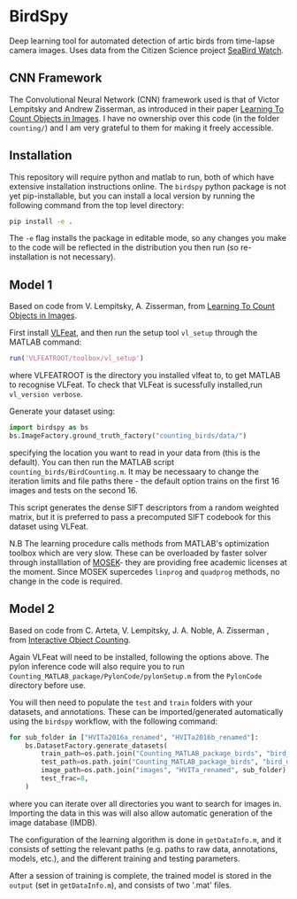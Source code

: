 # BirdSpy

Deep learning tool for automated detection of artic birds from time-lapse camera images. Uses data from the Citizen Science project [SeaBird Watch](https://www.zooniverse.org/projects/penguintom79/seabirdwatch).

## CNN Framework

The Convolutional Neural Network (CNN) framework used is that of Victor Lempitsky and Andrew Zisserman, as introduced in their paper [Learning To Count Objects in Images](http://www.robots.ox.ac.uk/~vgg/research/counting/index.html). I have no ownership over this code (in the folder `counting/`) and I am very grateful to them for making it freely accessible.

## Installation

This repository will require python and matlab to run, both of which have extensive installation instructions online. The `birdspy` python package is not yet pip-installable, but you can install a local version by running the following command from the top level directory:

```bash
pip install -e .
```

The `-e` flag installs the package in editable mode, so any changes you make to the code will be reflected in the distribution you then run (so re-installation is not necessary).

## Model 1

Based on code from V. Lempitsky, A. Zisserman, from [Learning To Count Objects in Images](http://www.robots.ox.ac.uk/~vgg/research/counting/index.html).

First install [VLFeat](https://www.vlfeat.org/), and then run the setup tool `vl_setup` through the MATLAB command:

```matlab
run('VLFEATROOT/toolbox/vl_setup')
```

where VLFEATROOT is the directory you installed vlfeat to, to get MATLAB to recognise VLFeat. To check that VLFeat is sucessfully installed,run `vl_version verbose`.

Generate your dataset using:

```python
import birdspy as bs
bs.ImageFactory.ground_truth_factory("counting_birds/data/")
```

specifying the location you want to read in your data from (this is the default). You can then run the MATLAB script `counting_birds/BirdCounting.m`. It may be necessaary to change the iteration limits and file paths there - the default option trains on the first 16 images and tests on the second 16.

This script generates the dense SIFT descriptors from a random weighted matrix, but it is preferred to pass a precomputed SIFT codebook for this dataset using VLFeat.

N.B The learning procedure calls methods from MATLAB's optimization toolbox which are very slow. These can be overloaded by faster solver through installlation of [MOSEK](www.mosek.com)- they are providing free academic licenses at the moment. Since MOSEK supercedes `linprog` and `quadprog` methods, no change in the code is required.

## Model 2

Based on code from C. Arteta, V. Lempitsky, J. A. Noble, A. Zisserman , from [Interactive Object Counting](https://www.robots.ox.ac.uk/~vgg/publications/2014/Arteta14/).

Again VLFeat will need to be installed, following the options above. The pylon inference code will also require you to run `Counting_MATLAB_package/PylonCode/pylonSetup.m` from the `PylonCode` directory before use.

You will then need to populate the `test` and `train` folders with your datasets, and annotations. These can be imported/generated automatically using the `birdspy` workflow, with the following command:

```python
for sub_folder in ["HVITa2016a_renamed", "HVITa2016b_renamed"]:
    bs.DatasetFactory.generate_datasets(
        train_path=os.path.join("Counting_MATLAB_package_birds", "bird_data", "train"),
        test_path=os.path.join("Counting_MATLAB_package_birds", "bird_data", "test"),
        image_path=os.path.join("images", "HVITa_renamed", sub_folder),
        test_frac=8,
    )
```

where you can iterate over all directories you want to search for images in. Importing the data in this was will also allow automatic generation of the image database (IMDB).

The configuration of the learning algorithm is done in `getDataInfo.m`, and it consists of setting the relevant paths (e.g. paths to raw data, annotations, models, etc.), and the different training and testing parameters.

After a session of training is complete, the trained model is stored in the `output` (set in `getDataInfo.m`), and consists of two '.mat' files.